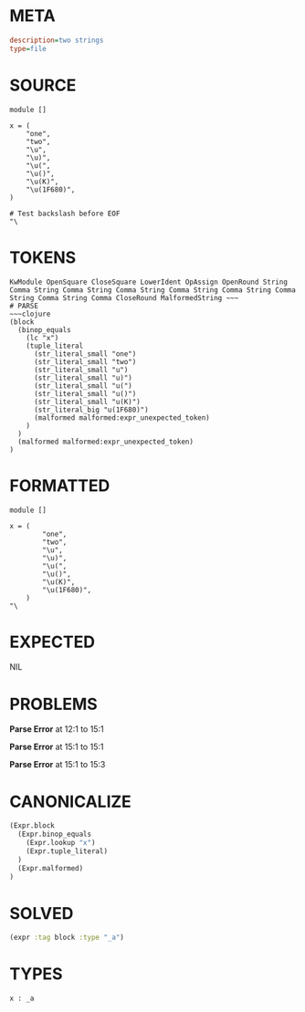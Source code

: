 # META
~~~ini
description=two strings
type=file
~~~
# SOURCE
~~~roc
module []

x = (
	"one",
	"two",
	"\u",
	"\u)",
	"\u(",
	"\u()",
	"\u(K)",
	"\u(1F680)",
)

# Test backslash before EOF
"\
~~~
# TOKENS
~~~text
KwModule OpenSquare CloseSquare LowerIdent OpAssign OpenRound String Comma String Comma String Comma String Comma String Comma String Comma String Comma String Comma CloseRound MalformedString ~~~
# PARSE
~~~clojure
(block
  (binop_equals
    (lc "x")
    (tuple_literal
      (str_literal_small "one")
      (str_literal_small "two")
      (str_literal_small "u")
      (str_literal_small "u)")
      (str_literal_small "u(")
      (str_literal_small "u()")
      (str_literal_small "u(K)")
      (str_literal_big "u(1F680)")
      (malformed malformed:expr_unexpected_token)
    )
  )
  (malformed malformed:expr_unexpected_token)
)
~~~
# FORMATTED
~~~roc
module []

x = (
		"one",
		"two",
		"\u",
		"\u)",
		"\u(",
		"\u()",
		"\u(K)",
		"\u(1F680)",
	)
"\
~~~
# EXPECTED
NIL
# PROBLEMS
**Parse Error**
at 12:1 to 15:1

**Parse Error**
at 15:1 to 15:1

**Parse Error**
at 15:1 to 15:3

# CANONICALIZE
~~~clojure
(Expr.block
  (Expr.binop_equals
    (Expr.lookup "x")
    (Expr.tuple_literal)
  )
  (Expr.malformed)
)
~~~
# SOLVED
~~~clojure
(expr :tag block :type "_a")
~~~
# TYPES
~~~roc
x : _a
~~~
